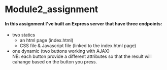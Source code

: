 # Module2_assignment

#### In this assignment I've built an Express server that have three endpoints:
* two statics
  * an html page (index.html)
  * CSS file & Javascript file (linked to the index.html page)
* one dynamic (two buttons working with AJAX)  
  NB: each button provide a different attributes so that the result will cahange based on the button you press.
